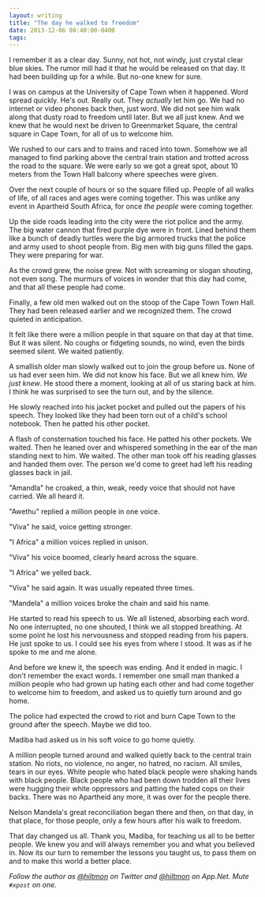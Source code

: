 ```yaml
---
layout: writing
title: "The day he walked to freedom"
date: 2013-12-06 08:40:00-0400
tags: 
---
```


I remember it as a clear day. Sunny, not hot, not windy, just crystal clear blue skies. The rumor mill had it that he would be released on that day. It had been building up for a while. But no-one knew for sure.

I was on campus at the University of Cape Town when it happened. Word spread quickly. He's out. Really out. They *actually* let him go. We had no internet or video phones back then, just word. We did not see him walk along that dusty road to freedom until later. But we all just knew. And we knew that he would next be driven to Greenmarket Square, the central square in Cape Town, for all of us to welcome him.

We rushed to our cars and to trains and raced into town. Somehow we all managed to find parking above the central train station and trotted across the road to the square. We were early so we got a great spot, about 10 meters from the Town Hall balcony where speeches were given.

Over the next couple of hours or so the square filled up. People of all walks of life, of all races and ages were coming together. This was unlike any event in Apartheid South Africa, for once *the people* were coming together.

Up the side roads leading into the city were the riot police and the army. The big water cannon that fired purple dye were in front. Lined behind them like a bunch of deadly turtles were the big armored trucks that the police and army used to shoot people from. Big men with big guns filled the gaps. They were preparing for war.

As the crowd grew, the noise grew. Not with screaming or slogan shouting, not even song. The murmurs of voices in wonder that this day had come, and that all these people had come.

Finally, a few old men walked out on the stoop of the Cape Town Town Hall. They had been released earlier and we recognized them. The crowd quieted in anticipation.

It felt like there were a million people in that square on that day at that time. But it was silent. No coughs or fidgeting sounds, no wind, even the birds seemed silent. We waited patiently.

A smallish older man slowly walked out to join the group before us. None of us had ever seen him. We did not know his face. But we all knew him. *We just knew*. He stood there a moment, looking at all of us staring back at him. I think he was surprised to see the turn out, and by the silence.

He slowly reached into his jacket pocket and pulled out the papers of his speech. They looked like they had been torn out of a child's school notebook. Then he patted his other pocket.

A flash of consternation touched his face. He patted his other pockets. We waited. Then he leaned over and whispered something in the ear of the man standing next to him. We waited. The other man took off his reading glasses and handed them over. The person we'd come to greet had left his reading glasses back in jail.

"Amandla" he croaked, a thin, weak, reedy voice that should not have carried. We all heard it.

"Awethu" replied a million people in one voice.

"Viva" he said, voice getting stronger.

"I Africa" a million voices replied in unison.

"Viva" his voice boomed, clearly heard across the square.

"I Africa" we yelled back.

"Viva" he said again. It was usually repeated three times.

"Mandela" a million voices broke the chain and said his name.

He started to read his speech to us. We all listened, absorbing each word. No one interrupted, no one shouted, I think we all stopped breathing. At some point he lost his nervousness and stopped reading from his papers. He just spoke to us. I could see his eyes from where I stood. It was as if he spoke to me and me alone.

And before we knew it, the speech was ending. And it ended in magic. I don't remember the exact words. I remember one small man thanked a million people who had grown up hating each other and had come together to welcome him to freedom, and asked us to quietly turn around and go home.

The police had expected the crowd to riot and burn Cape Town to the ground after the speech. Maybe we did too.

Madiba had asked us in his soft voice to go home quietly.

A million people turned around and walked quietly back to the central train station. No riots, no violence, no anger, no hatred, no racism. All smiles, tears in our eyes. White people who hated black people were shaking hands with black people. Black people who had been down trodden all their lives were hugging their white oppressors and patting the hated cops on their backs. There was no Apartheid any more, it was over for the people there.

Nelson Mandela's great reconciliation began there and then, on that day, in that place, for those people, only a few hours after his walk to freedom.

That day changed us all. Thank you, Madiba, for teaching us all to be better people. We knew you and will always remember you and what you believed in. Now its our turn to remember the lessons you taught us, to pass them on and to make this world a better place.

*Follow the author as [@hiltmon](https://twitter.com/hiltmon) on Twitter and [@hiltmon](http://alpha.app.net/hiltmon) on App.Net. Mute `#xpost` on one.*

